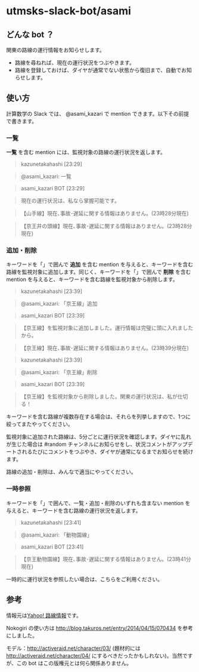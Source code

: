 # utmsks-slack-bot/asami

## どんな bot ？

関東の路線の運行情報をお知らせします。
- 路線を尋ねれば、現在の運行状況をつぶやきます。
- 路線を登録しておけば、ダイヤが通常でない状態から復旧まで、自動でお知らせします。

## 使い方

計算数学の Slack では、 @asami_kazari で mention できます。以下その前提で書きます。

### 一覧

**一覧** を含む mention には、監視対象の路線の運行状況を返します。

> kazunetakahashi [23:29]

> @asami_kazari: 一覧

> asami_kazari BOT [23:29] 

> 現在の運行状況は、私なら掌握可能です。

> 【山手線】現在､事故･遅延に関する情報はありません。(23時28分現在)

> 【京王井の頭線】現在､事故･遅延に関する情報はありません。(23時28分現在)

### 追加・削除

キーワードを「」で囲んで **追加** を含む mention を与えると、キーワードを含む路線を監視対象に追加します。同じく、キーワードを「」で囲んで **削除** を含む mention を与えると、キーワードを含む路線を監視対象から削除します。

> kazunetakahashi [23:39] 

> @asami_kazari: 「京王線」追加

> asami_kazari BOT [23:39] 

> 【京王線】を監視対象に追加しました。運行情報は完璧に頭に入れましたから。

> 【京王線】現在､事故･遅延に関する情報はありません。(23時39分現在)

> kazunetakahashi [23:39] 

> @asami_kazari: 「京王線」削除

> asami_kazari BOT [23:39] 

> 【京王線】を監視対象から削除しました。関東の運行状況は、私が仕切る！

キーワードを含む路線が複数存在する場合は、それらを列挙しますので、1つに絞ってまたやってください。

監視対象に追加された路線は、5分ごとに運行状況を確認します。ダイヤに乱れが生じた場合は #random チャンネルにお知らせをし、状況コメントがアップデートされるたびにコメントをつぶやき、ダイヤが通常になるまでお知らせを続けます。

路線の追加・削除は、みんなで適当にやってください。

### 一時参照

キーワードを「」で囲んで、一覧・追加・削除のいずれも含まない mention を与えると、キーワードを含む路線の運行状況を返します。

> kazunetakahashi [23:41] 

> @asami_kazari: 「動物園線」

> asami_kazari BOT [23:41] 

> 【京王動物園線】現在､事故･遅延に関する情報はありません。(23時41分現在)

一時的に運行状況を参照したい場合は、こちらをご利用ください。

## 参考

情報元は[Yahoo! 路線情報](http://transit.yahoo.co.jp/)です。

Nokogiri の使い方は http://blog.takuros.net/entry/2014/04/15/070434 を参考にしました。

モデル：http://activeraid.net/character/03/ (題材的には http://activeraid.net/character/04/ にするべきだったかもしれない)。当然ですが、この bot はこの版権元とは何ら関係ありません。
